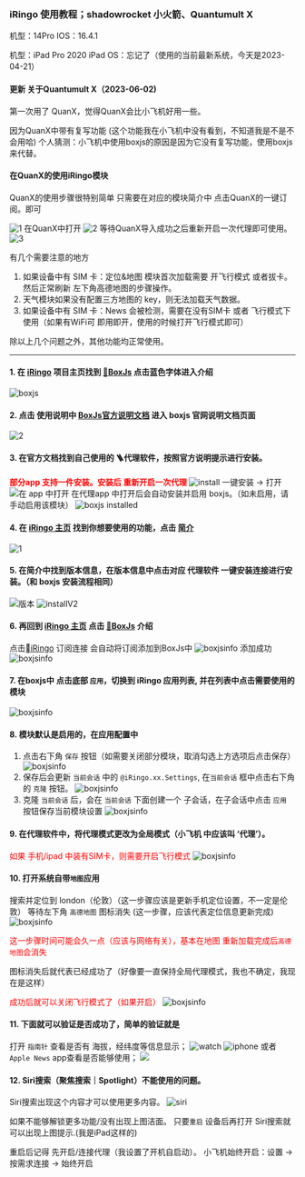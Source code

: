 ### iRingo 使用教程；shadowrocket 小火箭、Quantumult X
机型：14Pro       IOS：16.4.1

机型：iPad Pro 2020      iPad OS：忘记了（使用的当前最新系统，今天是2023-04-21）

#### 更新 关于Quantumult X（2023-06-02)
第一次用了 QuanX，觉得QuanX会比小飞机好用一些。

因为QuanX中带有复写功能 (这个功能我在小飞机中没有看到，不知道我是不是不会用哈)
个人猜测：小飞机中使用boxjs的原因是因为它没有复写功能，使用boxjs来代替。

#### 在QuanX的使用iRingo模块
QuanX的使用步骤很特别简单
只需要在对应的模块简介中 点击QuanX的一键订阅。即可

![1](./images/IMG_1831.PNG)
在QuanX中打开
![2](./images/IMG_1830.PNG)
等待QuanX导入成功之后重新开启一次代理即可使用。
![3](./images/IMG_1832.PNG)

有几个需要注意的地方
1. 如果设备中有 SIM 卡：定位&地图 模块首次加载需要 开飞行模式 或者拔卡。然后正常刷新 左下角高德地图的步骤操作。
2. 天气模块如果没有配置三方地图的 key，则无法加载天气数据。
3. 如果设备中有 SIM 卡：News 会被检测，需要在没有SIM卡 或者 飞行模式下使用（如果有WiFi可   即用即开，使用的时候打开飞行模式即可）

除以上几个问题之外，其他功能均正常使用。

-----------------------------------------

#### 1. 在 [iRingo](https://github.com/VirgilClyne/iRingo) 项目主页找到 [🧰BoxJs](https://github.com/VirgilClyne/iRingo/wiki/%F0%9F%A7%B0-BoxJs) 点击蓝色字体进入介绍
![boxjs](images/boxjs.png)
#### 2. 点击 使用说明中 [BoxJs官方说明文档](https://docs.boxjs.app/) 进入 boxjs 官网说明文档页面
![2](./images/IMG_0475.PNG)

#### 3. 在官方文档找到自己使用的 🪜代理软件，按照官方说明提示进行安装。
<font color=#f00>**部分app 支持一件安装。安装后 重新开启一次代理**</font>
![install](images/boxjsinstall.png)
一键安装 -> 打开
![在 app 中打开](images/IMG_0477.PNG)
在代理app 中打开后会自动安装并启用 boxjs。（如未启用，请手动启用该模块）
![boxjs installed](images/IMG_0478.PNG)

#### 4. 在 [iRingo 主页](https://github.com/VirgilClyne/iRingo) 找到你想要使用的功能，点击 [简介](https://github.com/VirgilClyne/iRingo/wiki/%F0%9F%94%8D-Siri%E4%B8%8E%E6%90%9C%E7%B4%A2#%E7%AE%80%E4%BB%8B)
![1](./images/IMG_0474.PNG)

#### 5. 在简介中找到版本信息，在版本信息中点击对应 代理软件 一键安装连接进行安装。（和 boxjs 安装流程相同）
![版本](images/IMG_0479.PNG)
![installV2](images/IMG_0480.PNG)

#### 6. 再回到 [iRingo 主页](https://github.com/VirgilClyne/iRingo) 点击 [🧰BoxJs](https://github.com/VirgilClyne/iRingo/wiki/%F0%9F%A7%B0-BoxJs) 介绍
点击[iRingo](http://boxjs.com/#/sub/add/https%3A%2F%2Fgithub.com%2FVirgilClyne%2FiRingo%2Fblob%2Fmain%2Fbox%2FiRingo.boxjs.json%3Fraw%3Dtrue) 订阅连接 会自动将订阅添加到BoxJs中
![boxjsinfo](images/IMG_0482.PNG)
添加成功
![boxjsinfo](images/IMG_0484.PNG)

#### 7. 在boxjs中 点击底部 `应用`，切换到 iRingo 应用列表, 并在列表中点击需要使用的模块
![boxjsinfo](images/IMG_0485.PNG)

#### 8. 模块默认是启用的，在应用配置中 
  1. 点击右下角 `保存` 按钮（如需要关闭部分模块，取消勾选上方选项后点击保存）
  ![boxjsinfo](images/IMG_0486.PNG#pic_center#600px)
  2. 保存后会更新 `当前会话` 中的 `@iRingo.xx.Settings`, 在`当前会话` 框中点击右下角的 `克隆` 按钮。
  ![boxjsinfo](images/IMG_0487.PNG)
  3. 克隆 `当前会话` 后，会在 `当前会话` 下面创建一个 子会话，在子会话中点击 `应用` 按钮保存当前模块设置
  ![boxjsinfo](images/IMG_0488.PNG)

#### 9. 在代理软件中，将代理模式更改为全局模式（小飞机 中应该叫 ‘代理’）。
<font color=red>如果 手机/ipad 中装有SIM卡，则需要开启飞行模式</font>
![boxjsinfo](images/IMG_0473.PNG)

#### 10. 打开系统自带`地图`应用
搜索并定位到 london（伦敦）（这一步骤应该是更新手机定位设置，不一定是伦敦）
等待左下角 `高德地图` 图标消失 (这一步骤，应该代表定位信息更新完成)
![boxjsinfo](images/gaode.png)

<font color=#f00>这一步骤时间可能会久一点（应该与网络有关），基本在地图 重新加载完成后`高德地图`会消失</font>

图标消失后就代表已经成功了（好像要一直保持全局代理模式，我也不确定，我现在是这样）

<font color=#f00>成功后就可以关闭飞行模式了（如果开启）</font>
![boxjsinfo](images/IMG_0492.PNG)

#### 11. 下面就可以验证是否成功了，简单的验证就是
打开 `指南针` 查看是否有 海拔，经纬度等信息显示；
![watch](images/watch.PNG)
![iphone](images/IMG_1460.PNG)
或者 `Apple News` app查看是否能够使用；
![](images/IMG_0493.PNG)

#### 12. Siri搜索（聚焦搜索｜Spotlight）不能使用的问题。
 Siri搜索出现这个内容才可以使用更多内容。
 ![siri](images/IMG_0495.PNG)

如果不能够解锁更多功能/没有出现上图洁面。
只要`重启` 设备后再打开 Siri搜索就可以出现上图提示.(我是iPad这样的)

重启后记得 先开启/连接代理（我设置了开机自启动）。
小飞机始终开启：设置 -> 按需求连接 -> 始终开启
